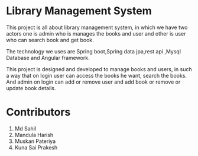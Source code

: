 # Library Management System
 
This project is all about library management system, in which we have two actors one is admin 
who is manages the books and user and other is user who can search book and get book.

The technology we uses are Spring boot,Spring data jpa,rest api ,Mysql Database and  Angular framework.

This project is designed and developed to manage books and users,
in such a way that on login user can access the books he want, search the books. 
And admin on login can add or remove user and add book  or remove or update book details.

# Contributors
   1. Md Sahil
   2. Mandula Harish
   3. Muskan Pateriya
   4. Kuna Sai Prakesh
  


